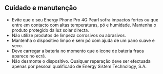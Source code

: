 ## Cuidado e manutenção

* Evite que o seu Energy Phone Pro 4G Pearl sofra impactos fortes ou que entre em contacto com altas temperaturas, pó e humidade. Mantenha o produto protegido da luz solar directa.
* Não utilize produtos de limpeza corrosivos ou abrasivos.
* Mantenha o dispositivo limpo e sem pó com ajuda de um pano suave e seco.
* Deve carregar a bateria no momento que o icone de bateria fraca aparece no ecrã.
* Não desmonte o dispositivo. Qualquer reparação deve ser efectuada apenas por pessoal qualificado de Energy Sistem Technology, S.A.
